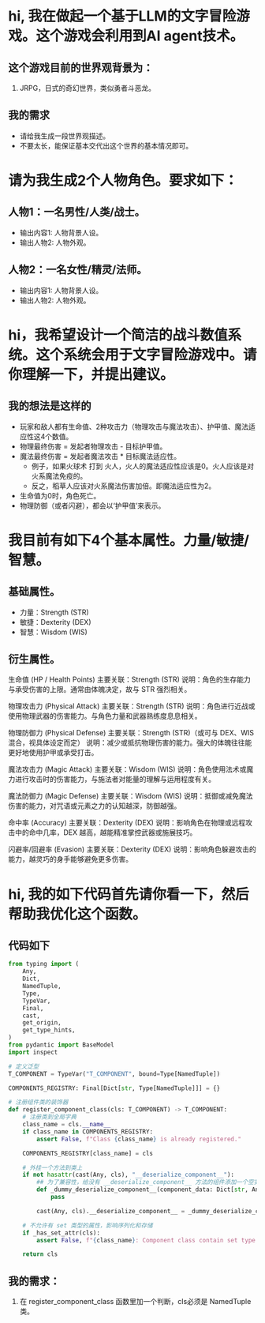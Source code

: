 
# hi, 我在做起一个基于LLM的文字冒险游戏。这个游戏会利用到AI agent技术。

## 这个游戏目前的世界观背景为：
1. JRPG，日式的奇幻世界，类似勇者斗恶龙。

## 我的需求
- 请给我生成一段世界观描述。
- 不要太长，能保证基本交代出这个世界的基本情况即可。




# 请为我生成2个人物角色。要求如下：

## 人物1：一名男性/人类/战士。
- 输出内容1: 人物背景人设。
- 输出人物2: 人物外观。

## 人物2：一名女性/精灵/法师。
- 输出内容1: 人物背景人设。
- 输出人物2: 人物外观。



# hi，我希望设计一个简洁的战斗数值系统。这个系统会用于文字冒险游戏中。请你理解一下，并提出建议。

## 我的想法是这样的
- 玩家和敌人都有生命值、2种攻击力（物理攻击与魔法攻击）、护甲值、魔法适应性这4个数值。
- 物理最终伤害 = 发起者物理攻击 - 目标护甲值。
- 魔法最终伤害 = 发起者魔法攻击 * 目标魔法适应性。
    - 例子，如果火球术 打到 火人，火人的魔法适应性应该是0。火人应该是对火系魔法免疫的。
    - 反之，稻草人应该对火系魔法伤害加倍。即魔法适应性为2。
- 生命值为0时，角色死亡。
- 物理防御（或者闪避），都会以‘护甲值’来表示。




# 我目前有如下4个基本属性。力量/敏捷/智慧。

## 基础属性。
- 力量：Strength (STR)
- 敏捷：Dexterity (DEX)
- 智慧：Wisdom (WIS)

## 衍生属性。

生命值 (HP / Health Points)
主要关联：Strength (STR)
说明：角色的生存能力与承受伤害的上限。通常由体魄决定，故与 STR 强烈相关。

物理攻击力 (Physical Attack)
主要关联：Strength (STR)
说明：角色进行近战或使用物理武器的伤害能力。与角色力量和武器熟练度息息相关。

物理防御力 (Physical Defense)
主要关联：Strength (STR)（或可与 DEX、WIS 混合，视具体设定而定）
说明：减少或抵抗物理伤害的能力。强大的体魄往往能更好地使用护甲或承受打击。

魔法攻击力 (Magic Attack)
主要关联：Wisdom (WIS)
说明：角色使用法术或魔力进行攻击时的伤害能力，与施法者对能量的理解与运用程度有关。

魔法防御力 (Magic Defense)
主要关联：Wisdom (WIS)
说明：抵御或减免魔法伤害的能力，对咒语或元素之力的认知越深，防御越强。

命中率 (Accuracy)
主要关联：Dexterity (DEX)
说明：影响角色在物理或远程攻击中的命中几率，DEX 越高，越能精准掌控武器或施展技巧。

闪避率/回避率 (Evasion)
主要关联：Dexterity (DEX)
说明：影响角色躲避攻击的能力，越灵巧的身手能够避免更多伤害。



# hi, 我的如下代码首先请你看一下，然后帮助我优化这个函数。

## 代码如下

```python
from typing import (
    Any,
    Dict,
    NamedTuple,
    Type,
    TypeVar,
    Final,
    cast,
    get_origin,
    get_type_hints,
)
from pydantic import BaseModel
import inspect

# 定义泛型
T_COMPONENT = TypeVar("T_COMPONENT", bound=Type[NamedTuple])

COMPONENTS_REGISTRY: Final[Dict[str, Type[NamedTuple]]] = {}

# 注册组件类的装饰器
def register_component_class(cls: T_COMPONENT) -> T_COMPONENT:
    # 注册类到全局字典
    class_name = cls.__name__
    if class_name in COMPONENTS_REGISTRY:
        assert False, f"Class {class_name} is already registered."

    COMPONENTS_REGISTRY[class_name] = cls

    # 外挂一个方法到类上
    if not hasattr(cast(Any, cls), "__deserialize_component__"):
        ## 为了兼容性，给没有 __deserialize_component__ 方法的组件添加一个空实现
        def _dummy_deserialize_component__(component_data: Dict[str, Any]) -> None:
            pass

        cast(Any, cls).__deserialize_component__ = _dummy_deserialize_component__

    # 不允许有 set 类型的属性，影响序列化和存储
    if _has_set_attr(cls):
        assert False, f"{class_name}: Component class contain set type !"

    return cls
```

## 我的需求：
1. 在 register_component_class 函数里加一个判断，cls必须是 NamedTuple 类。